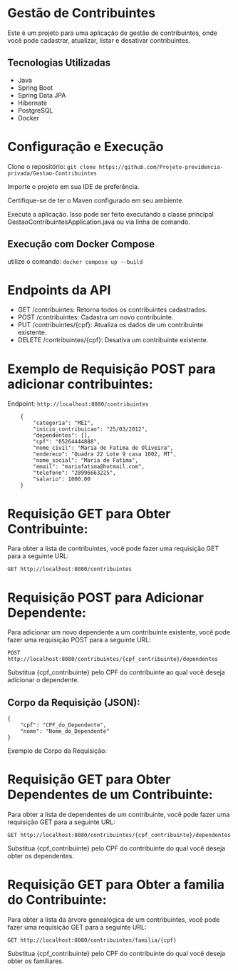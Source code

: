 # Gestão de Contribuintes
Este é um projeto para uma aplicação de gestão de contribuintes, onde você pode cadastrar, atualizar, listar e desativar contribuintes.

## Tecnologias Utilizadas

- Java
- Spring Boot
- Spring Data JPA
- Hibernate
- PostgreSQL
- Docker

# Configuração e Execução

Clone o repositório: ``` git clone https://github.com/Projeto-previdencia-privada/Gestao-Contribuintes ```

Importe o projeto em sua IDE de preferência.

Certifique-se de ter o Maven configurado em seu ambiente.

Execute a aplicação. Isso pode ser feito executando a classe principal GestaoContribuintesApplication.java ou via linha de comando.

## Execução com Docker Compose
 utilize o comando: ```docker compose up --build```

# Endpoints da API

- GET /contribuintes: Retorna todos os contribuintes cadastrados.
- POST /contribuintes: Cadastra um novo contribuinte.
- PUT /contribuintes/{cpf}: Atualiza os dados de um contribuinte existente.
- DELETE /contribuintes/{cpf}: Desativa um contribuinte existente.

# Exemplo de Requisição POST para adicionar contribuintes:

Endpoint: ```http://localhost:8080/contribuintes```

```
    {
        "categoria": "MEI",
        "inicio_contribuicao": "25/03/2012",
        "dependentes": [],
        "cpf": "05264444888",
        "nome_civil": "Maria de Fatima de Oliveira",
        "endereco": "Quadra 22 Lote 9 casa 1002, MT",
        "nome_social": "Maria de Fatima",
        "email": "mariafatima@hotmail.com",
        "telefone": "28996663225",
        "salario": 1000.00
    }
```

# Requisição GET para Obter Contribuinte:
Para obter a lista de contribuintes, você pode fazer uma requisição GET para a seguinte URL:

```GET http://localhost:8080/contribuintes```

# Requisição POST para Adicionar Dependente:
Para adicionar um novo dependente a um contribuinte existente, você pode fazer uma requisição POST para a seguinte URL:

```POST http://localhost:8080/contribuintes/{cpf_contribuinte}/dependentes```

Substitua {cpf_contribuinte} pelo CPF do contribuinte ao qual você deseja adicionar o dependente.

## Corpo da Requisição (JSON):
```
{
    "cpf": "CPF_do_Dependente",
    "nome": "Nome_do_Dependente"
}
```

Exemplo de Corpo da Requisição:

# Requisição GET para Obter Dependentes de um Contribuinte:
Para obter a lista de dependentes de um contribuinte, você pode fazer uma requisição GET para a seguinte URL:

```GET http://localhost:8080/contribuintes/{cpf_contribuinte}/dependentes```

Substitua {cpf_contribuinte} pelo CPF do contribuinte do qual você deseja obter os dependentes.

# Requisição GET para Obter a familia do Contribuinte:
Para obter a lista da árvore genealógica de um contribuintes, você pode fazer uma requisição GET para a seguinte URL:

```GET http://localhost:8080/contribuintes/familia/{cpf}```

Substitua {cpf_contribuinte} pelo CPF do contribuinte do qual você deseja obter os familiares.
